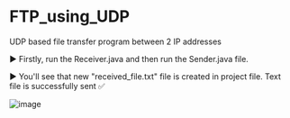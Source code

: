# FTP_using_UDP
UDP based file transfer program between 2 IP addresses

▶️ Firstly, run the Receiver.java and then run the Sender.java file.

▶️ You'll see that new "received_file.txt" file is created in project file.  Text file is successfully sent ✅


![image](https://user-images.githubusercontent.com/57298922/209432520-1ec9dcfc-17d5-4aca-b530-b4389c2e2649.png)

